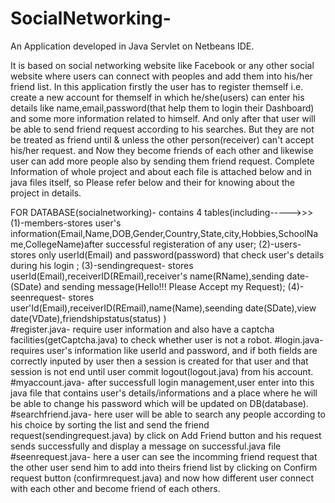 # SocialNetworking-
An Application developed in Java Servlet on Netbeans IDE.

It is based on  social networking website like Facebook or any other social website where users can connect with peoples and add them into his/her friend list.
In this application firstly the user has to register themself i.e. create a new account for themself in which he/she(users) can enter his details like name,email,password(that help them to login their Dashboard)  and some more information related to himself.
And only after that user will be able to send friend request according to his searches.
But they are not be treated as friend until & unless the other person(receiver) can't accept his/her request.
and Now they become friends of each other and likewise user can add more people also by sending them friend request.
Complete Information of whole project and about each file is attached below and in java files itself, so Please refer below and their for knowing about the project in details. 

FOR DATABASE(socialnetworking)- contains 4 tables(including----->>> 
     (1)-members-stores user's information(Email,Name,DOB,Gender,Country,State,city,Hobbies,SchoolName,CollegeName)after successful                          registeration of any user;
     (2)-users- stores only userId(Email) and password(password) that check user's details during his login ;
     (3)-sendingrequest- stores userId(Email),receiverID(REmail),receiver's name(RName),sending date-(SDate) and
                         sending message(Hello!!! Please Accept my Request);
     (4)-seenrequest- stores user'Id(Email),receiverID(REmail),name(Name),seending date(SDate),view date(VDate),friendshipstatus(status)  )  
#register.java- require user information and also have a captcha facilities(getCaptcha.java) to check whether user is not a robot.
#login.java- requires user's information like userId and password, and if both fields are correctly inputed by user then a session is created for that user and that session is not end until user commit logout(logout.java) from his account.
#myaccount.java- after successfull login management,user enter into this java file that contains user's details/informations and a place where he will be able to change his password which will be updated on DB(database).
#searchfriend.java- here user will be able to search any people according to his choice by sorting the list and send the friend request(sendingrequest.java) by click on Add Friend button and his request sends successfully and display a message on successful.java file 
#seenrequest.java- here a user can see the incomming friend request that the other user send him to add into theirs friend list by clicking on Confirm request button (confirmrequest.java) and now how different user connect with each other and become friend of each others.

